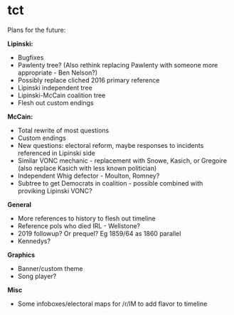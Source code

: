 # tct

Plans for the future:

**Lipinski:**
 - Bugfixes
 - Pawlenty tree? (Also rethink replacing Pawlenty with someone more appropriate - Ben Nelson?)
 - Possibly replace cliched 2016 primary reference
 - Lipinski independent tree
 - Lipinski-McCain coalition tree
 - Flesh out custom endings

**McCain:**
 - Total rewrite of most questions
 - Custom endings
 - New questions: electoral reform, maybe responses to incidents referenced in Lipinski side
 - Similar VONC mechanic - replacement with Snowe, Kasich, or Gregoire (also replace Kasich with less known politician)
 - Independent Whig defector - Moulton, Romney?
 - Subtree to get Democrats in coalition - possible combined with proviking Lipinski VONC?

**General**
 - More references to history to flesh out timeline
 - Reference pols who died IRL - Wellstone?
 - 2019 followup? Or prequel? Eg 1859/64 as 1860 parallel
 - Kennedys?

**Graphics**
 - Banner/custom theme
 - Song player?

**Misc**
 - Some infoboxes/electoral maps for /r/IM to add flavor to timeline
